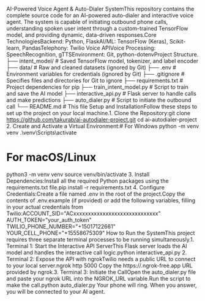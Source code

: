 AI-Powered Voice Agent & Auto-Dialer SystemThis repository contains the complete source code for an AI-powered auto-dialer and interactive voice agent. The system is capable of initiating outbound phone calls, understanding spoken user intent through a custom-trained TensorFlow model, and providing dynamic, data-driven responses.Core TechnologiesBackend: Python, FlaskAI/ML: TensorFlow (Keras), Scikit-learn, PandasTelephony: Twilio Voice APIVoice Processing: SpeechRecognition, gTTSEnvironment: Git, python-dotenvProject Structure.
├── intent_model/           # Saved TensorFlow model, tokenizer, and label encoder
├── data/                   # Raw and cleaned datasets (ignored by Git)
├── .env                    # Environment variables for credentials (ignored by Git)
├── .gitignore              # Specifies files and directories for Git to ignore
├── requirements.txt        # Project dependencies for pip
├── train_intent_model.py   # Script to train and save the AI model
├── interactive_api.py      # Flask server to handle calls and make predictions
├── auto_dialer.py          # Script to initiate the outbound call
└── README.md               # This file
Setup and InstallationFollow these steps to set up the project on your local machine.1. Clone the Repository:git clone https://github.com/takurab/ai-autodialer-project.git
cd ai-autodialer-project
2. Create and Activate a Virtual Environment:# For Windows
python -m venv venv
.\venv\Scripts\activate

# For macOS/Linux
python3 -m venv venv
source venv/bin/activate
3. Install Dependencies:Install all the required Python packages using the requirements.txt file.pip install -r requirements.txt
4. Configure Credentials:Create a file named .env in the root of the project.Copy the contents of .env.example (if provided) or add the following variables, filling in your actual credentials from Twilio:ACCOUNT_SID="ACxxxxxxxxxxxxxxxxxxxxxxxxxxxxx"
AUTH_TOKEN="your_auth_token"
TWILIO_PHONE_NUMBER="+15017122661"
YOUR_CELL_PHONE="+15558675309"
How to Run the SystemThis project requires three separate terminal processes to be running simultaneously.1. Terminal 1: Start the Interactive API ServerThis Flask server loads the AI model and handles the interactive call logic.python interactive_api.py
2. Terminal 2: Expose the API with ngrokTwilio needs a public URL to connect to your local server.ngrok http 5000
Copy the https://<random-string>.ngrok-free.app URL provided by ngrok.3. Terminal 3: Initiate the CallOpen the auto_dialer.py file and paste your ngrok URL into the NGROK_URL variable.Run the script to make the call.python auto_dialer.py
Your phone will ring. When you answer, you will be connected to your AI agent.
